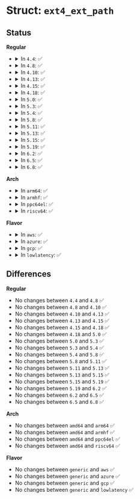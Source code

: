 # Struct: <code>ext4_ext_path</code>

## Status
<b>Regular</b>
<ul>
<li>
<details>
<summary>In <code>4.4</code>: ✅</summary>

```c
struct ext4_ext_path {
    ext4_fsblk_t p_block;
    __u16 p_depth;
    __u16 p_maxdepth;
    struct ext4_extent *p_ext;
    struct ext4_extent_idx *p_idx;
    struct ext4_extent_header *p_hdr;
    struct buffer_head *p_bh;
};
```
</details>
</li>
<li>
<details>
<summary>In <code>4.8</code>: ✅</summary>

```c
struct ext4_ext_path {
    ext4_fsblk_t p_block;
    __u16 p_depth;
    __u16 p_maxdepth;
    struct ext4_extent *p_ext;
    struct ext4_extent_idx *p_idx;
    struct ext4_extent_header *p_hdr;
    struct buffer_head *p_bh;
};
```
</details>
</li>
<li>
<details>
<summary>In <code>4.10</code>: ✅</summary>

```c
struct ext4_ext_path {
    ext4_fsblk_t p_block;
    __u16 p_depth;
    __u16 p_maxdepth;
    struct ext4_extent *p_ext;
    struct ext4_extent_idx *p_idx;
    struct ext4_extent_header *p_hdr;
    struct buffer_head *p_bh;
};
```
</details>
</li>
<li>
<details>
<summary>In <code>4.13</code>: ✅</summary>

```c
struct ext4_ext_path {
    ext4_fsblk_t p_block;
    __u16 p_depth;
    __u16 p_maxdepth;
    struct ext4_extent *p_ext;
    struct ext4_extent_idx *p_idx;
    struct ext4_extent_header *p_hdr;
    struct buffer_head *p_bh;
};
```
</details>
</li>
<li>
<details>
<summary>In <code>4.15</code>: ✅</summary>

```c
struct ext4_ext_path {
    ext4_fsblk_t p_block;
    __u16 p_depth;
    __u16 p_maxdepth;
    struct ext4_extent *p_ext;
    struct ext4_extent_idx *p_idx;
    struct ext4_extent_header *p_hdr;
    struct buffer_head *p_bh;
};
```
</details>
</li>
<li>
<details>
<summary>In <code>4.18</code>: ✅</summary>

```c
struct ext4_ext_path {
    ext4_fsblk_t p_block;
    __u16 p_depth;
    __u16 p_maxdepth;
    struct ext4_extent *p_ext;
    struct ext4_extent_idx *p_idx;
    struct ext4_extent_header *p_hdr;
    struct buffer_head *p_bh;
};
```
</details>
</li>
<li>
<details>
<summary>In <code>5.0</code>: ✅</summary>

```c
struct ext4_ext_path {
    ext4_fsblk_t p_block;
    __u16 p_depth;
    __u16 p_maxdepth;
    struct ext4_extent *p_ext;
    struct ext4_extent_idx *p_idx;
    struct ext4_extent_header *p_hdr;
    struct buffer_head *p_bh;
};
```
</details>
</li>
<li>
<details>
<summary>In <code>5.3</code>: ✅</summary>

```c
struct ext4_ext_path {
    ext4_fsblk_t p_block;
    __u16 p_depth;
    __u16 p_maxdepth;
    struct ext4_extent *p_ext;
    struct ext4_extent_idx *p_idx;
    struct ext4_extent_header *p_hdr;
    struct buffer_head *p_bh;
};
```
</details>
</li>
<li>
<details>
<summary>In <code>5.4</code>: ✅</summary>

```c
struct ext4_ext_path {
    ext4_fsblk_t p_block;
    __u16 p_depth;
    __u16 p_maxdepth;
    struct ext4_extent *p_ext;
    struct ext4_extent_idx *p_idx;
    struct ext4_extent_header *p_hdr;
    struct buffer_head *p_bh;
};
```
</details>
</li>
<li>
<details>
<summary>In <code>5.8</code>: ✅</summary>

```c
struct ext4_ext_path {
    ext4_fsblk_t p_block;
    __u16 p_depth;
    __u16 p_maxdepth;
    struct ext4_extent *p_ext;
    struct ext4_extent_idx *p_idx;
    struct ext4_extent_header *p_hdr;
    struct buffer_head *p_bh;
};
```
</details>
</li>
<li>
<details>
<summary>In <code>5.11</code>: ✅</summary>

```c
struct ext4_ext_path {
    ext4_fsblk_t p_block;
    __u16 p_depth;
    __u16 p_maxdepth;
    struct ext4_extent *p_ext;
    struct ext4_extent_idx *p_idx;
    struct ext4_extent_header *p_hdr;
    struct buffer_head *p_bh;
};
```
</details>
</li>
<li>
<details>
<summary>In <code>5.13</code>: ✅</summary>

```c
struct ext4_ext_path {
    ext4_fsblk_t p_block;
    __u16 p_depth;
    __u16 p_maxdepth;
    struct ext4_extent *p_ext;
    struct ext4_extent_idx *p_idx;
    struct ext4_extent_header *p_hdr;
    struct buffer_head *p_bh;
};
```
</details>
</li>
<li>
<details>
<summary>In <code>5.15</code>: ✅</summary>

```c
struct ext4_ext_path {
    ext4_fsblk_t p_block;
    __u16 p_depth;
    __u16 p_maxdepth;
    struct ext4_extent *p_ext;
    struct ext4_extent_idx *p_idx;
    struct ext4_extent_header *p_hdr;
    struct buffer_head *p_bh;
};
```
</details>
</li>
<li>
<details>
<summary>In <code>5.19</code>: ✅</summary>

```c
struct ext4_ext_path {
    ext4_fsblk_t p_block;
    __u16 p_depth;
    __u16 p_maxdepth;
    struct ext4_extent *p_ext;
    struct ext4_extent_idx *p_idx;
    struct ext4_extent_header *p_hdr;
    struct buffer_head *p_bh;
};
```
</details>
</li>
<li>
<details>
<summary>In <code>6.2</code>: ✅</summary>

```c
struct ext4_ext_path {
    ext4_fsblk_t p_block;
    __u16 p_depth;
    __u16 p_maxdepth;
    struct ext4_extent *p_ext;
    struct ext4_extent_idx *p_idx;
    struct ext4_extent_header *p_hdr;
    struct buffer_head *p_bh;
};
```
</details>
</li>
<li>
<details>
<summary>In <code>6.5</code>: ✅</summary>

```c
struct ext4_ext_path {
    ext4_fsblk_t p_block;
    __u16 p_depth;
    __u16 p_maxdepth;
    struct ext4_extent *p_ext;
    struct ext4_extent_idx *p_idx;
    struct ext4_extent_header *p_hdr;
    struct buffer_head *p_bh;
};
```
</details>
</li>
<li>
<details>
<summary>In <code>6.8</code>: ✅</summary>

```c
struct ext4_ext_path {
    ext4_fsblk_t p_block;
    __u16 p_depth;
    __u16 p_maxdepth;
    struct ext4_extent *p_ext;
    struct ext4_extent_idx *p_idx;
    struct ext4_extent_header *p_hdr;
    struct buffer_head *p_bh;
};
```
</details>
</li>
</ul>
<b>Arch</b>
<ul>
<li>
<details>
<summary>In <code>arm64</code>: ✅</summary>

```c
struct ext4_ext_path {
    ext4_fsblk_t p_block;
    __u16 p_depth;
    __u16 p_maxdepth;
    struct ext4_extent *p_ext;
    struct ext4_extent_idx *p_idx;
    struct ext4_extent_header *p_hdr;
    struct buffer_head *p_bh;
};
```
</details>
</li>
<li>
<details>
<summary>In <code>armhf</code>: ✅</summary>

```c
struct ext4_ext_path {
    ext4_fsblk_t p_block;
    __u16 p_depth;
    __u16 p_maxdepth;
    struct ext4_extent *p_ext;
    struct ext4_extent_idx *p_idx;
    struct ext4_extent_header *p_hdr;
    struct buffer_head *p_bh;
};
```
</details>
</li>
<li>
<details>
<summary>In <code>ppc64el</code>: ✅</summary>

```c
struct ext4_ext_path {
    ext4_fsblk_t p_block;
    __u16 p_depth;
    __u16 p_maxdepth;
    struct ext4_extent *p_ext;
    struct ext4_extent_idx *p_idx;
    struct ext4_extent_header *p_hdr;
    struct buffer_head *p_bh;
};
```
</details>
</li>
<li>
<details>
<summary>In <code>riscv64</code>: ✅</summary>

```c
struct ext4_ext_path {
    ext4_fsblk_t p_block;
    __u16 p_depth;
    __u16 p_maxdepth;
    struct ext4_extent *p_ext;
    struct ext4_extent_idx *p_idx;
    struct ext4_extent_header *p_hdr;
    struct buffer_head *p_bh;
};
```
</details>
</li>
</ul>
<b>Flavor</b>
<ul>
<li>
<details>
<summary>In <code>aws</code>: ✅</summary>

```c
struct ext4_ext_path {
    ext4_fsblk_t p_block;
    __u16 p_depth;
    __u16 p_maxdepth;
    struct ext4_extent *p_ext;
    struct ext4_extent_idx *p_idx;
    struct ext4_extent_header *p_hdr;
    struct buffer_head *p_bh;
};
```
</details>
</li>
<li>
<details>
<summary>In <code>azure</code>: ✅</summary>

```c
struct ext4_ext_path {
    ext4_fsblk_t p_block;
    __u16 p_depth;
    __u16 p_maxdepth;
    struct ext4_extent *p_ext;
    struct ext4_extent_idx *p_idx;
    struct ext4_extent_header *p_hdr;
    struct buffer_head *p_bh;
};
```
</details>
</li>
<li>
<details>
<summary>In <code>gcp</code>: ✅</summary>

```c
struct ext4_ext_path {
    ext4_fsblk_t p_block;
    __u16 p_depth;
    __u16 p_maxdepth;
    struct ext4_extent *p_ext;
    struct ext4_extent_idx *p_idx;
    struct ext4_extent_header *p_hdr;
    struct buffer_head *p_bh;
};
```
</details>
</li>
<li>
<details>
<summary>In <code>lowlatency</code>: ✅</summary>

```c
struct ext4_ext_path {
    ext4_fsblk_t p_block;
    __u16 p_depth;
    __u16 p_maxdepth;
    struct ext4_extent *p_ext;
    struct ext4_extent_idx *p_idx;
    struct ext4_extent_header *p_hdr;
    struct buffer_head *p_bh;
};
```
</details>
</li>
</ul>

## Differences
<b>Regular</b>
<ul>
<li>
No changes between <code>4.4</code> and <code>4.8</code> ✅
</li>
<li>
No changes between <code>4.8</code> and <code>4.10</code> ✅
</li>
<li>
No changes between <code>4.10</code> and <code>4.13</code> ✅
</li>
<li>
No changes between <code>4.13</code> and <code>4.15</code> ✅
</li>
<li>
No changes between <code>4.15</code> and <code>4.18</code> ✅
</li>
<li>
No changes between <code>4.18</code> and <code>5.0</code> ✅
</li>
<li>
No changes between <code>5.0</code> and <code>5.3</code> ✅
</li>
<li>
No changes between <code>5.3</code> and <code>5.4</code> ✅
</li>
<li>
No changes between <code>5.4</code> and <code>5.8</code> ✅
</li>
<li>
No changes between <code>5.8</code> and <code>5.11</code> ✅
</li>
<li>
No changes between <code>5.11</code> and <code>5.13</code> ✅
</li>
<li>
No changes between <code>5.13</code> and <code>5.15</code> ✅
</li>
<li>
No changes between <code>5.15</code> and <code>5.19</code> ✅
</li>
<li>
No changes between <code>5.19</code> and <code>6.2</code> ✅
</li>
<li>
No changes between <code>6.2</code> and <code>6.5</code> ✅
</li>
<li>
No changes between <code>6.5</code> and <code>6.8</code> ✅
</li>
</ul>
<b>Arch</b>
<ul>
<li>
No changes between <code>amd64</code> and <code>arm64</code> ✅
</li>
<li>
No changes between <code>amd64</code> and <code>armhf</code> ✅
</li>
<li>
No changes between <code>amd64</code> and <code>ppc64el</code> ✅
</li>
<li>
No changes between <code>amd64</code> and <code>riscv64</code> ✅
</li>
</ul>
<b>Flavor</b>
<ul>
<li>
No changes between <code>generic</code> and <code>aws</code> ✅
</li>
<li>
No changes between <code>generic</code> and <code>azure</code> ✅
</li>
<li>
No changes between <code>generic</code> and <code>gcp</code> ✅
</li>
<li>
No changes between <code>generic</code> and <code>lowlatency</code> ✅
</li>
</ul>
